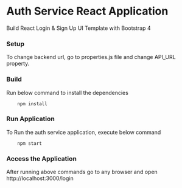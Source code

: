 # Auth Service React Application

Build React Login & Sign Up UI Template with Bootstrap 4

### Setup
To change backend url, go to properties.js file and change API_URL property.

### Build
Run below command to install the dependencies

        npm install

### Run Application
To Run the auth service application, execute below command

        npm start
        
### Access the Application
After running above commands go to any browser and open http://localhost:3000/login
